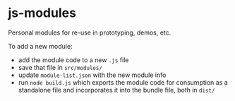 # js-modules

Personal modules for re-use in prototyping, demos, etc.

To add a new module:

  - add the module code to a new `.js` file
  - save that file in `src/modules/`
  - update `module-list.json` with the new module info
  - run `node build.js` which exports the module code for consumption as a standalone file and incorporates it into the bundle file, both in `dist/`
